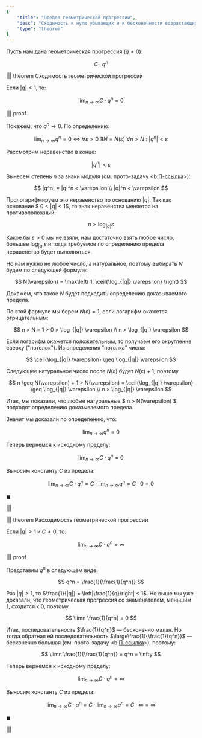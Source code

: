 ```yaml
---
{
    "title": "Предел геометрической прогрессии",
    "desc": "Сходимость к нулю убывающих и к бесконечности возрастающих геометрических прогрессий.",
    "type": "theorem"
}
---
```


Пусть нам дана геометрическая прогрессия ($q \neq 0$):

$$ C\cdot q^{n} $$

||| theorem Сходимость геометрической прогрессии

Если $|q| < 1$, то:

$$ \lim_{n\to\infty} C\cdot q^{n} = 0 $$

||| proof

Покажем, что $q^n \to 0$. По определению:

$$ \lim_{n\to\infty} q^n = 0 \Leftrightarrow \forall \varepsilon > 0 \ \exists N = N(\varepsilon) \ \forall n > N \ : \ |q^n| < \varepsilon $$

Рассмотрим неравенство в конце:

$$
    |q^n| < \varepsilon
$$

Вынесем степень $n$ за знаки модуля (см. прото-задачу <b:[П-ссылка](advanced/proto/common/abs)>):

$$ |q^n| = |q|^n < \varepsilon \\ |q|^n < \varepsilon $$

Прологарифмируем это неравенство по основанию $|q|$. Так как основание $ 0 < |q| < 1$, то знак неравенства меняется на противоположный:

$$ n > \log_{|q|} \varepsilon $$

Какое бы $\varepsilon > 0$ мы не взяли, нам достаточно взять любое число, большее $\log_{|q|} \varepsilon$ и тогда требуемое по определению предела неравенство будет выполняться.

Но нам нужно не любое число, а натуральное, поэтому выбирать $N$ будем по следующей формуле:

$$ N(\varepsilon) = \max\left( 1, \ceil{\log_{|q|} \varepsilon} \right) $$

Докажем, что такое $N$ будет подходить определению доказываемого предела.

По этой формуле мы берем $N(\varepsilon) = 1$, если логарифм окажется отрицательным:

$$ n > N = 1 > 0 > \log_{|q|} \varepsilon \\ n > \log_{|q|} \varepsilon $$

Если логарифм окажется положительным, то получаем его округление сверху ("потолок"). Из определения "потолка" числа:

$$ \ceil{\log_{|q|} \varepsilon} \geq \log_{|q|} \varepsilon $$

Следующее натуральное число после $N(\varepsilon)$ будет $N(\varepsilon) + 1$, поэтому

$$ n \geq N(\varepsilon) + 1 > N(\varepsilon) = \ceil{\log_{|q|} \varepsilon} \geq \log_{|q|} \varepsilon \\ n > \log_{|q|} \varepsilon $$

Итак, мы показали, что любые натуральные $ n > N(\varepsilon) $ подходят определению доказываемого предела.

Значит мы доказали по определению, что:

$$ \lim_{n\to\infty} q^n = 0 $$

Теперь вернемся к исходному пределу:

$$ \lim_{n\to\infty} C\cdot q^n = 0 $$

Выносим константу $C$ из предела:

$$ \lim_{n\to\infty} C\cdot q^n = C\cdot\lim_{n\to\infty}q^n = C\cdot 0 = 0 $$

$\blacksquare$

|||

||| theorem Расходимость геометрической прогрессии

Если $|q| > 1$ и $C\neq 0$, то:

$$ \lim_{n\to\infty} C\cdot q^{n} = \infty $$

||| proof

Представим $q^n$ в следующем виде:

$$ q^n = \frac{1}{\frac{1}{q^n}} $$

Раз $|q| > 1$, то $\frac{1}{|q|} = \left|\frac{1}{q}\right| < 1$. Но выше мы уже доказали, что геометрическая прогрессия со знаменателем, меньшим $1$, сходится к $0$, поэтому

$$ \limn \frac{1}{q^n} = 0 $$

Итак, последовательность $\frac{1}{q^n}$ — бесконечно малая. Но тогда обратная ей последовательность $\large\frac{1}{\frac{1}{q^n}}$ — бесконечно большая (см. прото-задачу <b:[П-ссылка](advanced/proto/sequence-lim/bm-bb)>), поэтому:

$$ \limn \frac{1}{\frac{1}{q^n}} = q^n = \infty $$

Теперь вернемся к исходному пределу:

$$ \lim_{n\to\infty} C\cdot q^n = \infty $$

Выносим константу $C$ из предела:

$$ \lim_{n\to\infty} C\cdot q^n = C\cdot\lim_{n\to\infty}q^n = C\cdot \infty = \infty $$

$\blacksquare$

|||